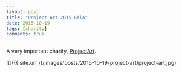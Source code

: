 ```yaml
---
layout: post
title: "Project Art 2015 Gala"
date: 2015-10-19
tags: [charity]
comments: true
---
```

A very important charity, [ProjectArt](http://projectart.org).

![]({{ site.url }}/images/posts/2015-10-19-project-art/project-art.jpg)

